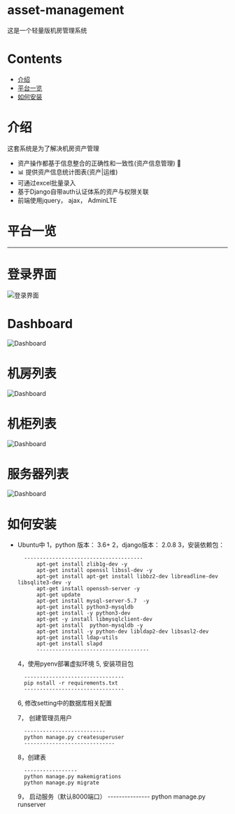# asset-management
这是一个轻量版机房管理系统

# Contents
- [介绍](https://github.com/xiao1wen2/asset-management#introduce "Title")
- [平台一览](https://github.com/xiao1wen2/asset-management#looklike "Title")
- [如何安装](https://github.com/xiao1wen2/asset-management#howtoinstall "Title")

# 介绍
这套系统是为了解决机房资产管理

- 资产操作都基于信息整合的正确性和一致性(资产信息管理) 💾
- 📊 提供资产信息统计图表(资产|运维)
- 可通过excel批量录入
- 基于Django自带auth认证体系的资产与权限关联
- 前端使用jquery， ajax， AdminLTE

# 平台一览
 ------------------------------------------------------------------------------

  # 登录界面
![登录界面](/xiao1wen2/asset-management/blob/master/img/1590054451.jpg)
  # Dashboard
![Dashboard](/xiao1wen2/asset-management/blob/master/img/1590054546.jpg)
  # 机房列表
![Dashboard](/xiao1wen2/asset-management/blob/master/img/1590054590.jpg)
  # 机柜列表
![Dashboard](/xiao1wen2/asset-management/blob/master/img/1590054614.jpg)
  # 服务器列表
![Dashboard](/xiao1wen2/asset-management/blob/master/img/1590054640.jpg)

# 如何安装
- Ubuntu中
    1，python 版本： 3.6+
    2，django版本： 2.0.8
    3，安装依赖包：
    
        --------------------------------------
            apt-get install zlib1g-dev -y
            apt-get install openssl libssl-dev -y
            apt-get install apt-get install libbz2-dev libreadline-dev libsqlite3-dev -y
            apt-get install openssh-server -y
            apt-get update 
            apt-get install mysql-server-5.7  -y
            apt-get install python3-mysqldb
            apt-get install -y python3-dev 
            apt-get -y install libmysqlclient-dev
            apt-get install  python-mysqldb -y
            apt-get install -y python-dev libldap2-dev libsasl2-dev 
            apt-get install ldap-utils 
            apt-get install slapd
            ------------------------------------
    4，使用pyenv部署虚拟环境
    5, 安装项目包

        --------------------------------
        pip nstall -r requirements.txt
        --------------------------------
    6, 修改setting中的数据库相关配置
    
    7， 创建管理员用户

        --------------------------
        python manage.py createsuperuser
        -----------------------------
    8，创建表

        -----------------
        python manage.py makemigrations
        python manage.py migrate
    
    9， 启动服务（默认8000端口）
        ---------------
        python manage.py runserver
